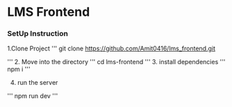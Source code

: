 # LMS Frontend

### SetUp Instruction

1.Clone Project
'''
 git clone https://github.com/Amit0416/lms_frontend.git

'''
2. Move into the directory
'''
      cd lms-frontend
'''
3. install dependencies
'''
   npm i
'''

4. run the server

'''
 npm run dev
'''

